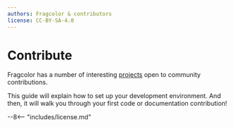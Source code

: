 ```yaml
---
authors: Fragcolor & contributors
license: CC-BY-SA-4.0
---
```


# Contribute

Fragcolor has a number of interesting [projects](https://github.com/fragcolor-xyz) open to community contributions.

This guide will explain how to set up your development environment. And then, it will walk you through your first code or documentation contribution!


--8<-- "includes/license.md"
